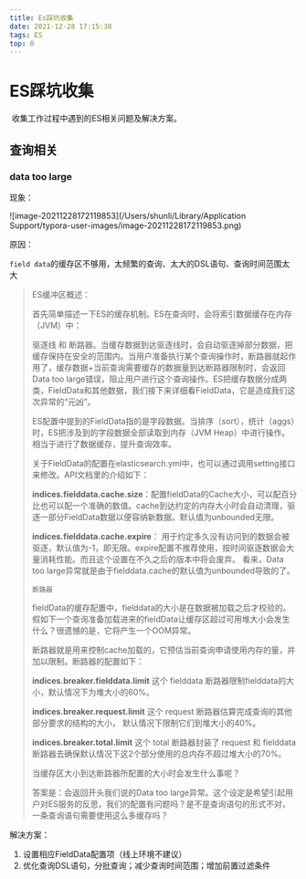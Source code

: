 ```yaml
---
title: Es踩坑收集
date: 2021-12-28 17:15:38
tags: ES
top: 0
---
```


# ES踩坑收集

​		收集工作过程中遇到的ES相关问题及解决方案。

<!--more-->

## 查询相关

### data too large

现象：

![image-20211228172119853](/Users/shunli/Library/Application Support/typora-user-images/image-20211228172119853.png)

原因：

`field data`的缓存区不够用，太频繁的查询、太大的DSL语句、查询时间范围太大

>  ES缓冲区概述：
>
> 首先简单描述一下ES的缓存机制。ES在查询时，会将索引数据缓存在内存（JVM）中： 
>
> 驱逐线 和 断路器。当缓存数据到达驱逐线时，会自动驱逐掉部分数据，把缓存保持在安全的范围内。当用户准备执行某个查询操作时，断路器就起作用了，缓存数据+当前查询需要缓存的数据量到达断路器限制时，会返回Data too large错误，阻止用户进行这个查询操作。ES把缓存数据分成两类，FieldData和其他数据，我们接下来详细看FieldData，它是造成我们这次异常的“元凶”。
>
> ES配置中提到的FieldData指的是字段数据。当排序（sort），统计（aggs）时，ES把涉及到的字段数据全部读取到内存（JVM Heap）中进行操作。相当于进行了数据缓存，提升查询效率。
>
> 
>
> 关于FieldData的配置在elasticsearch.yml中，也可以通过调用setting接口来修改。API文档里的介绍如下：
>
> **indices.fielddata.cache.size**：配置fieldData的Cache大小，可以配百分比也可以配一个准确的数值。cache到达约定的内存大小时会自动清理，驱逐一部分FieldData数据以便容纳新数据。默认值为unbounded无限。 
>
> **indices.fielddata.cache.expire**：  用于约定多久没有访问到的数据会被驱逐，默认值为-1，即无限。expire配置不推荐使用，按时间驱逐数据会大量消耗性能。而且这个设置在不久之后的版本中将会废弃。
> 看来，Data too large异常就是由于fielddata.cache的默认值为unbounded导致的了。
>
> 
>
> `断路器`
>
> fieldData的缓存配置中，fielddata的大小是在数据被加载之后才校验的。假如下一个查询准备加载进来的fieldData让缓存区超过可用堆大小会发生什么？很遗憾的是，它将产生一个OOM异常。
>
> 断路器就是用来控制cache加载的，它预估当前查询申请使用内存的量，并加以限制。断路器的配置如下：
>
> **indices.breaker.fielddata.limit** 
> 这个 fielddata 断路器限制fielddata的大小，默认情况下为堆大小的60%。
>
> **indices.breaker.request.limit** 
> 这个 request 断路器估算完成查询的其他部分要求的结构的大小， 默认情况下限制它们到堆大小的40%。
>
> **indices.breaker.total.limit** 
> 这个 total 断路器封装了 request 和 fielddata 断路器去确保默认情况下这2个部分使用的总内存不超过堆大小的70%。
>
> 当缓存区大小到达断路器所配置的大小时会发生什么事呢？
>
> 答案是：会返回开头我们说的Data too large异常。这个设定是希望引起用户对ES服务的反思，我们的配置有问题吗？是不是查询语句的形式不对，一条查询语句需要使用这么多缓存吗？

解决方案：

1. 设置相应FieldData配置项（线上环境不建议）
2. 优化查询DSL语句，分批查询；减少查询时间范围；增加前置过滤条件

